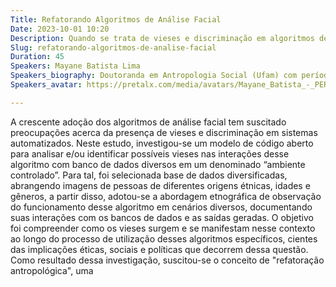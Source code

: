```yaml
---
Title: Refatorando Algoritmos de Análise Facial
Date: 2023-10-01 10:20
Description: Quando se trata de vieses e discriminação em algoritmos de análise facial propus a refatoração antropológica,como estratégia de redução de vieses antes de sua manifestação em contextos sociais amplos.
Slug: refatorando-algoritmos-de-analise-facial
Duration: 45
Speakers: Mayane Batista Lima
Speakers_biography: Doutoranda em Antropologia Social (Ufam) com período-sanduíche na (Usp). Pesquisadora visitante do C4AI-CID-USP. <br/>Cientista da Computação em formação (FMU).
Speakers_avatar: https://pretalx.com/media/avatars/Mayane_Batista_-_PERFIL_umqU7PV.png

---
```


A crescente adoção dos algoritmos de análise facial tem suscitado preocupações acerca da presença de vieses e discriminação em sistemas automatizados. Neste estudo, investigou-se um modelo de código aberto para analisar e/ou identificar possíveis vieses nas interações desse algoritmo com banco de dados diversos em um denominado “ambiente controlado”. Para tal, foi selecionada base de dados diversificadas, abrangendo imagens de pessoas de diferentes origens étnicas, idades e gêneros, a partir disso, adotou-se a abordagem etnográfica de observação do funcionamento desse algoritmo em cenários diversos, documentando suas interações com os bancos de dados e as saídas geradas. O objetivo foi compreender como os vieses surgem e se manifestam nesse contexto ao longo do processo de utilização desses algoritmos específicos, cientes das implicações éticas, sociais e políticas que decorrem dessa questão. Como resultado dessa investigação, suscitou-se o conceito de "refatoração antropológica", uma